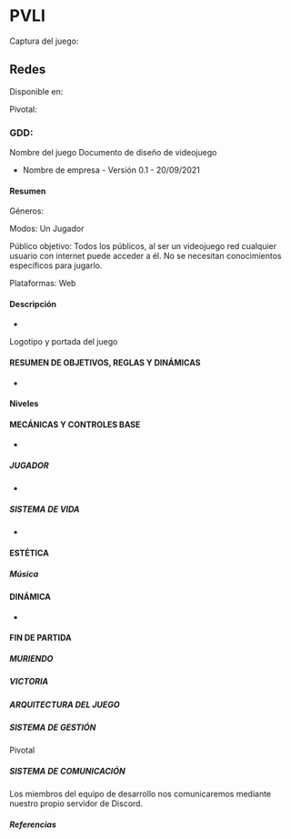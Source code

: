 # PVLI
Captura del juego:

## Redes

Disponible en:

Pivotal:

### GDD:

Nombre del juego
Documento de diseño de videojuego
-  Nombre de empresa -
Versión 0.1 - 20/09/2021

#### Resumen

Géneros:

Modos: Un Jugador

Público objetivo: Todos los públicos, al ser un videojuego red cualquier usuario con internet puede acceder a él. No se necesitan conocimientos específicos para jugarlo.

Plataformas: Web


#### Descripción
-

Logotipo y portada del juego



#### RESUMEN DE OBJETIVOS, REGLAS Y DINÁMICAS
-


#### Niveles





#### MECÁNICAS Y CONTROLES BASE
-

##### JUGADOR
-


##### SISTEMA DE VIDA 
-


#### ESTÉTICA
 


##### Música


#### DINÁMICA
-
#### FIN DE PARTIDA


##### MURIENDO


##### VICTORIA



##### ARQUITECTURA DEL JUEGO


##### SISTEMA DE GESTIÓN 
Pivotal


##### SISTEMA DE COMUNICACIÓN
Los miembros del equipo de desarrollo nos comunicaremos mediante nuestro propio servidor de Discord.

##### Referencias

